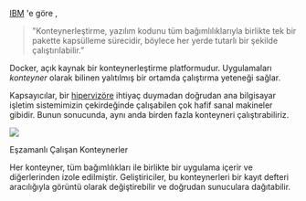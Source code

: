 
[IBM](https://www.ibm.com/cloud/learn/containerization) 'e göre ,

> "Konteynerleştirme, yazılım kodunu tüm bağımlılıklarıyla birlikte tek bir pakette kapsülleme sürecidir, böylece her yerde tutarlı bir şekilde çalıştırılabilir.”

Docker, açık kaynak bir konteynerleştirme platformudur. Uygulamaları _konteyner_ olarak bilinen yalıtılmış bir ortamda çalıştırma yeteneği sağlar.

Kapsayıcılar, bir [hipervizöre](https://www.redhat.com/en/topics/virtualization/what-is-a-hypervisor) ihtiyaç duymadan doğrudan ana bilgisayar işletim sistemimizin çekirdeğinde çalışabilen çok hafif sanal makineler gibidir.  Bunun sonucunda, aynı anda birden fazla konteyneri çalıştırabiliriz.

![](https://www.freecodecamp.org/news/content/images/2020/07/Untitled-Diagram-1.svg)

Eşzamanlı Çalışan Konteynerler

Her konteyner, tüm bağımlılıkları ile birlikte bir uygulama içerir ve diğerlerinden izole edilmiştir. Geliştiriciler, bu konteynerleri bir kayıt defteri aracılığıyla görüntü olarak değiştirebilir ve doğrudan sunuculara dağıtabilir.
